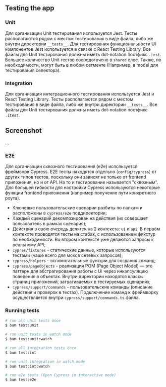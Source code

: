 ## Testing the app

### Unit

Для организации Unit тестирования используется Jest. Тесты располагаются рядом с местом тестирования в виде файла, либо же внутри директории `__tests__`. Для тестирования функциональности UI компонентов Jest используется в связке с React Testing Library. Все файлы для Unit тестирования должны иметь dot-notation постфикс `.test`. Большее количество Unit тестов сосредоточено в `shared` слое. Также, по необходимости, могут быть в любом сегменте (Например, в model для тестирования селектора).

### Integration

Для организации интеграционного тестирования используется Jest и React Testing Library. Тесты располагаются рядом с местом тестирования в виде файла, либо же внутри директории `__tests__`. Все файлы для Unit тестирования должны иметь dot-notation постфикс `.itest`.

## Screenshot

...

### E2E

Для организации сквозного тестирования (e2e) используется фреймворк Cypress. Е2Е тесты находятся отдельно (`config/cypress`) от других типов тестов, поскольку они зависят не только от frontend приложения, но и от API. На то и тестирование называется "сквозным". Для большей гибкости для настройки Cypress используются некоторые функции frontend приложения (например получение пути конкретного роута).

- Ключевые пользовательские сценарии разбиты по папкам и расположены в `cypress/e2e` поддиректории;
- Каждый сценарий декомпозирован на действия (их совершает пользователь в рамках сценария);
- Действия в свою очередь делятся на 2 контекста: `ui` и `api`. В первом контексте проводятся тесты на стабах, с использованием фикстур по необходимости. Во втором контексте уже делаются запросы к реальному API;
- `cypres/fixtures` - статические данные, которые используются тестами (чаще всего для моков сетевых запросов);
- `cypress/helpers` - вспомогательные функции для создания команд;
- `cypress/pageObjects` - реализация POM (Page Object Model) — это паттерн для абстрагирования работы с UI через инкапсуляцию поведения в объектах. Внутри директории находятся классы страниц приложений, затрагиваемых в тестируемых сценариях;
- `cypress/support/commands` - пользовательские команды (описание действия и проверок в тестах). Подключение команд к фреймворку осуществляется внутри `cypress/support/commands.ts` файла.

### Running tests

```bash
# run all unit tests once
$ bun test:unit

# run unit tests in watch mode
$ bun test:unit:watch

# run all integration tests once
$ bun test:int

# run unit integration in watch mode
$ bun test:int:watch

# run e2e tests (Open Cypress in interactive mode)
$ bun test:e2e
```
